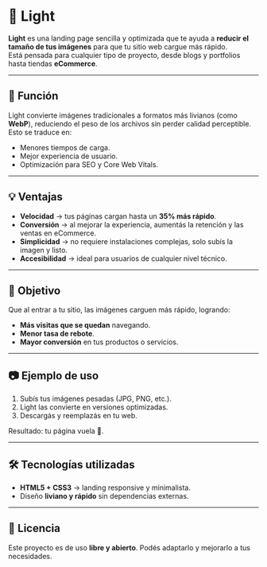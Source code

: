 # 🌟 Light

**Light** es una landing page sencilla y optimizada que te ayuda a **reducir el tamaño de tus imágenes** para que tu sitio web cargue más rápido.  
Está pensada para cualquier tipo de proyecto, desde blogs y portfolios hasta tiendas **eCommerce**.

---

## 🚀 Función

Light convierte imágenes tradicionales a formatos más livianos (como **WebP**), reduciendo el peso de los archivos sin perder calidad perceptible.  
Esto se traduce en:

- Menores tiempos de carga.  
- Mejor experiencia de usuario.  
- Optimización para SEO y Core Web Vitals.  

---

## 💡 Ventajas

- **Velocidad** → tus páginas cargan hasta un **35% más rápido**.  
- **Conversión** → al mejorar la experiencia, aumentás la retención y las ventas en eCommerce.  
- **Simplicidad** → no requiere instalaciones complejas, solo subís la imagen y listo.  
- **Accesibilidad** → ideal para usuarios de cualquier nivel técnico.  

---

## 🎯 Objetivo

Que al entrar a tu sitio, las imágenes carguen más rápido, logrando:  

- **Más visitas que se quedan** navegando.  
- **Menor tasa de rebote**.  
- **Mayor conversión** en tus productos o servicios.  

---

## 📷 Ejemplo de uso

1. Subís tus imágenes pesadas (JPG, PNG, etc.).  
2. Light las convierte en versiones optimizadas.  
3. Descargás y reemplazás en tu web.  

Resultado: tu página vuela 🚀.

---

## 🛠️ Tecnologías utilizadas

- **HTML5 + CSS3** → landing responsive y minimalista.  
- Diseño **liviano y rápido** sin dependencias externas.  

---

## 📄 Licencia

Este proyecto es de uso **libre y abierto**. Podés adaptarlo y mejorarlo a tus necesidades.  
